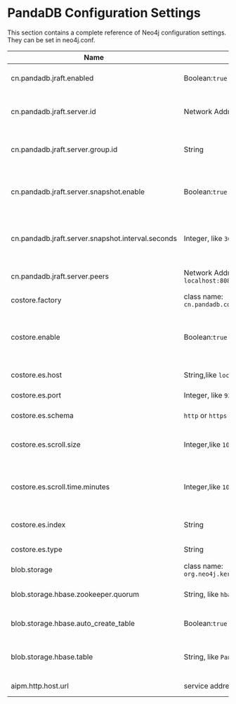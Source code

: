 # PandaDB Configuration Settings

This section contains a complete reference of Neo4j configuration settings. They can be set in neo4j.conf.

|  Name | value type | Description |
|---|---|---|
|cn.pandadb.jraft.enabled| Boolean:`true` or `false`| whether use cluster mode or not.|
|cn.pandadb.jraft.server.id| Network Address String, like `localhost:8081` | configure raft endpoint in cluster mode. |
|cn.pandadb.jraft.server.group.id| String |configure raft group name in cluster mode.|
|cn.pandadb.jraft.server.snapshot.enable|Boolean:`true` or `false`|configure using snapshot in cluster mode.|
|cn.pandadb.jraft.server.snapshot.interval.seconds| Integer, like `3600` |configure snapshot interval in cluster mode.|
|cn.pandadb.jraft.server.peers|Network Addresses String,   like `localhost:8081,localhost:8082,localhost:8083`|addresses of all nodes in the cluster|
|costore.factory|class name: `cn.pandadb.costore.InElasticSearchPropertyNodeStoreFactory`|Costore type|
|costore.enable|Boolean:`true` or `false`| whether use ElasticSearch as costore to accelerate node filtering or not.|
|costore.es.host|String,like `localhost` or `127.0.0.1`|hostname of ElasticSearch|
|costore.es.port|Integer, like `9200`|port of ElasticSearch|
|costore.es.schema|`http` or `https`|schema of ElasticSearch|
|costore.es.scroll.size|Integer,like `1000`|scroll size of a scroll query in  ElasticSearch |
|costore.es.scroll.time.minutes|Integer,like `10`| maintain time of scroll query results in ElasticSearch|
|costore.es.index|String|index to use in ElasticSearch|
|costore.es.type|String|type to use in ElasticSearch|
|blob.storage|class name: `org.neo4j.kernel.impl.blob.HBaseBlobValueStorage`|Blob Storage type|
|blob.storage.hbase.zookeeper.quorum|String, like `hbase:2181`|zookeeper quorum of HBase|
|blob.storage.hbase.auto_create_table|Boolean:`true` or `false`|whether auto create table or not|
|blob.storage.hbase.table|String, like `PandadbBlob`|table name to store blob value in HBase|
|aipm.http.host.url|service address like `http://aipm:8081/`|address of AIPM service|
